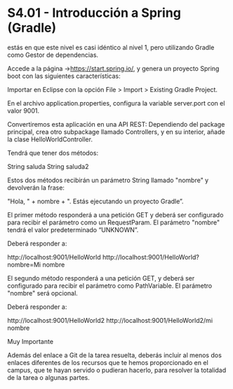 
# S4.01 - Introducción a Spring (Gradle)

estás en que este nivel es casi idéntico al nivel 1, pero utilizando Gradle como Gestor de dependencias.

Accede a la página ->https://start.spring.io/, y genera un proyecto Spring boot con las siguientes características:

Importar en Eclipse con la opción File > Import > Existing Gradle Project.


En el archivo application.properties, configura la variable server.port con el valor 9001.


Convertiremos esta aplicación en una API REST:
Dependiendo del package principal, crea otro subpackage llamado Controllers, y en su interior, añade la clase HelloWorldController.

Tendrá que tener dos métodos:

String saluda
String saluda2


Estos dos métodos recibirán un parámetro String llamado "nombre" y devolverán la frase:

"Hola, " + nombre + ". Estás ejecutando un proyecto Gradle”.

El primer método responderá a una petición GET y deberá ser configurado para recibir el parámetro como un RequestParam. El parámetro "nombre" tendrá el valor predeterminado “UNKNOWN”.

Deberá responder a:

http://localhost:9001/HelloWorld
http://localhost:9001/HelloWorld?nombre=Mi nombre
 

El segundo método responderá a una petición GET, y deberá ser configurado para recibir el parámetro como PathVariable. El parámetro "nombre" será opcional.

Deberá responder a:

http://localhost:9001/HelloWorld2
http://localhost:9001/HelloWorld2/mi nombre



  Muy Importante

Además del enlace a Git de la tarea resuelta, deberás incluir al menos dos enlaces diferentes de los recursos que te hemos proporcionado en el campus, que te hayan servido o pudieran hacerlo, para resolver la totalidad de la tarea o algunas partes.
